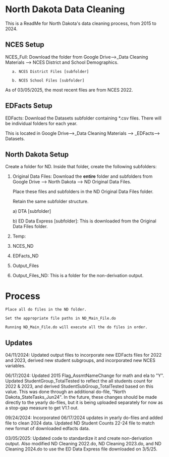 
# North Dakota Data Cleaning

This is a ReadMe for North Dakota's data cleaning process, from 2015 to 2024.

## NCES Setup

NCES_Full: Download the folder from Google Drive-->_Data Cleaning Materials --> NCES District and School Demographics.
    
       a. NCES District Files [subfolder] 

       b. NCES School Files [subfolder]

As of 03/05/2025, the most recent files are from NCES 2022. 

## EDFacts Setup
EDFacts: Download the Datasets subfolder containing *.csv files. There will be individual folders for each year. 

This is located in Google Drive-->_Data Cleaning Materials --> _EDFacts--> Datasets.

## North Dakota Setup
Create a folder for ND. Inside that folder, create the following subfolders:

1. Original Data Files: Download the **entire** folder and subfolders from Google Drive --> North Dakota --> ND Original Data Files.

   Place these files and subfolders in the ND Original Data Files folder.

   Retain the same subfolder structure. 
 
   a) DTA [subfolder]

   b) ED Data Express [subfolder]: This is downloaded from the Original Data Files folder.
             
2. Temp:  
         
3. NCES_ND 
      
4. EDFacts_ND 
      
5. Output_Files
      
6. Output_Files_ND: This is a folder for the non-derivation output.

# Process
    Place all do files in the ND folder.
        
    Set the appropriate file paths in ND_Main_File.do
        
    Running ND_Main_File.do will execute all the do files in order.

## Updates

04/11/2024: Updated output files to incorporate new EDFacts files for 2022 and 2023, derived new student subgroups, and incorporated new NCES variables.

06/17/2024: Updated 2015 Flag_AssmtNameChange for math and ela to "Y". Updated StudentGroup_TotalTested to reflect the all students count for 2022 & 2023, and derived StudentSubGroup_TotalTested based on this value. This was done through an additional do-file, "North Dakota_StateTasks_Jun24". In the future, these changes should be made directly to the yearly do-files, but it is being uploaded separately for now as a stop-gap measure to get V1.1 out. 

09/24/2024: Incorporated 06/17/2024 updates in yearly do-files and added file to clean 2024 data.  Updated ND Student Counts 22-24 file to match new format of downloaded edfacts data.

03/05/2025: Updated code to standardize it and create non-derivation output. Also modified ND Cleaning 2022.do, ND Cleaning 2023.do, and ND Cleaning 2024.do to use the ED Data Express file downloaded on 3/5/25. 

